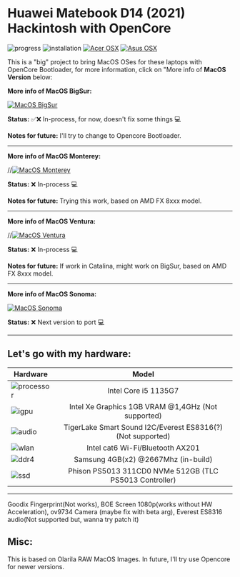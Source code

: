 # Huawei Matebook D14 (2021) Hackintosh with OpenCore

![progress](https://img.shields.io/badge/Progress-Under_development-red.svg)
![installation](https://img.shields.io/badge/installation-working-green.svg)
[![Acer OSX](https://img.shields.io/badge/AcerHackintosh-available_here-violet.svg)](https://github.com/sebasrock156/Acer-E5-572-TMP246-OpenCore)
[![Asus OSX](https://img.shields.io/badge/AMDOSX-alpha_here-violet.svg)](https://github.com/sebasrock156/Asus-X555QA-Hackintosh)


This is a "big" project to bring MacOS OSes for these laptops with OpenCore Bootloader, for more information, click on "More info of **MacOS Version** below:

**More info of MacOS BigSur:**

[![MacOS BigSur](https://i.imgur.com/4tcUNBS.png)](https://github.com/sebasrock156/Huawei-Matebook-D14-21-OpenCore/tree/BigSur)

**Status:** ✅❌ In-process, for now, doesn't fix some things 💻

**Notes for future:** I'll try to change to Opencore Bootloader. 

---

**More info of MacOS Monterey:**

//[![MacOS Monterey](https://i.imgur.com/s61fRsN.png)](https://github.com/sebasrock156/Huawei-Matebook-D14-21-OpenCore/tree/Monterey)

**Status:** ❌ In-process 💻

**Notes for future:** Trying this work, based on AMD FX 8xxx model. 

---

**More info of MacOS Ventura:**

//[![MacOS Ventura](https://i.imgur.com/SPRlO8S.png)](https://github.com/sebasrock156/Huawei-Matebook-D14-21-OpenCore/tree/Ventura)

**Status:** ❌ In-process 💻

**Notes for future:** If work in Catalina, might work on BigSur, based on AMD FX 8xxx model. 

---

**More info of MacOS Sonoma:**

[![MacOS Sonoma](https://i.imgur.com/yuAgctK.png)](https://github.com/sebasrock156/Huawei-Matebook-D14-21-OpenCore/tree/Sonoma)

**Status:** ❌ Next version to port 💻


---


**Let's go with my hardware**:
---

Hardware | Model
--- |:--:
![processor](https://i.imgur.com/hWNvzxy.png) | Intel Core i5 1135G7
![igpu](https://i.imgur.com/ywW6onH.png)| Intel Xe Graphics 1GB VRAM @1,4GHz (Not supported)
![audio](https://i.imgur.com/SCKuD0b.png) | TigerLake Smart Sound I2C/Everest ES8316(?) (Not supported)
![wlan](https://i.imgur.com/9eDLwo9.png) | Intel cat6 Wi-Fi/Bluetooth AX201
![ddr4](https://i.imgur.com/g3gLTem.png) | Samsung 4GB(x2) @2667Mhz (in-build)
![ssd](https://i.imgur.com/Jixm0UG.png) | Phison PS5013 311CD0 NVMe 512GB (TLC PS5013 Controller)
---
Goodix Fingerprint(Not works), BOE Screen 1080p(works without HW Acceleration), ov9734 Camera (maybe fix with beta arg), Everest ES8316 audio(Not supported but, wanna try patch it)


## Misc:
This is based on Olarila RAW MacOS Images.
In future, I'll try use Opencore for newer versions.
